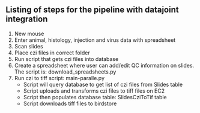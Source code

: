 ## Listing of steps for the pipeline with datajoint integration


1. New mouse  
2. Enter animal, histology, injection and virus data with spreadsheet
3. Scan slides   
4. Place czi files in correct folder
5. Run script that gets czi files into database
6. Create a spreadsheet where user can add/edit QC information on slides. The script is: download_spreadsheets.py
5. Run czi to tiff script: main-paralle.py
   * Script will query database to get list of czi files from Slides table
   * Script uploads and transforms czi files to tiff files on EC2
   * Script then populates database table: SlidesCziToTif table
   * Script downloads tiff files to birdstore
   
 





